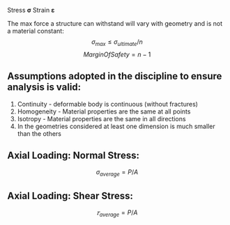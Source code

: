 Stress **σ**
Strain **ε**

The max force a structure can withstand will vary with geometry and is not a material constant:
$$
σ_{max} \le σ_{ultimate}/n
$$
$$
MarginOfSafety = n-1
$$

## Assumptions adopted in the discipline to ensure analysis is valid:
1. Continuity - deformable body is continuous (without fractures)
2. Homogeneity - Material properties are the same at all points
3. Isotropy - Material properties are the same in all directions
4. In the geometries considered at least one dimension is much smaller than the others

## Axial Loading: Normal Stress:
$$
σ_{average} = P/A
$$
## Axial Loading: Shear Stress:
$$
𝜏_{average}=P/A
$$
